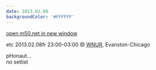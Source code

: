 ```yaml
---
date: 2013.02.08
backgroundColor: '#FFFFFF'
---
```


[open m50.net in new window  
](http://m50.net/)  

etc 2013.02.08fr 23:00-03:00 @ [WNUR](http://www.wnur.org/), Evanston-Chicago  

pHonaut...  
no setlist